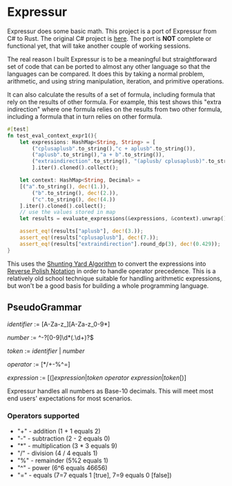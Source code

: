 # Expressur
Expressur does some basic math. This project is a port of Expressur from C# to Rust. The original C# project is [here](https://github.com/jimleonardo/Expressur). The port is **NOT** complete or functional yet, that will take another couple of working sessions.

The real reason I built Expressur is to be a meaningful but straightforward set of code that can be ported to almost any other language so that the languages can be compared. It does this by taking a normal problem, arithmetic, and using string manipulation, iteration, and primitive operations.

It can also calculate the results of a set of formula, including formula that rely on the results of other formula. For example, this test shows this "extra indirection" where one formula relies on the results from two other formula, including a formula that in turn relies on other formula.

```rust
#[test]
fn test_eval_context_expr1(){
    let expressions: HashMap<String, String> = [
        ("cplusaplusb".to_string(),"c + aplusb".to_string()),
        ("aplusb".to_string(),"a + b".to_string()),
        ("extraindirection".to_string(), "(aplusb/ cplusaplusb)".to_string())
        ].iter().cloned().collect();        

    let context: HashMap<String, Decimal> =
    [("a".to_string(), dec!(1.)),
        ("b".to_string(), dec!(2.)),
        ("c".to_string(), dec!(4.))    
    ].iter().cloned().collect();
    // use the values stored in map
    let results = evaluate_expressions(&expressions, &context).unwrap();

    assert_eq!(results["aplusb"], dec!(3.));
    assert_eq!(results["cplusaplusb"], dec!(7.));
    assert_eq!(results["extraindirection"].round_dp(3), dec!(0.429));
}
```

This uses the [Shunting Yard Algorithm](https://en.wikipedia.org/wiki/Shunting-yard_algorithm) to convert the expressions into [Reverse Polish Notation](https://en.wikipedia.org/wiki/Reverse_Polish_notation) in order to handle operator precedence. This is a relatively old school technique suitable for handling arithmetic expressions, but won't be a good basis for building a whole programming language.

## PseudoGrammar

*identifier* := [A-Za-z_][A-Za-z_0-9*]

*number* := ^-?[0-9]\d*(\.\d+)?$

*token* := *identifier* | *number*

*operator* := [*/+-%^=]

*expression* := [(]*expression*|*token* *operator* *expression*|*token*[)]

Expressur handles all numbers as Base-10 decimals. This will meet most end users' expectations for most scenarios.

### Operators supported

- "+" - addition (1 + 1 equals 2)
- "-" - subtraction (2 - 2 equals 0)
- "*" - multiplication (3 * 3 equals 9)
- "/" - division (4 / 4 equals 1)
- "%" - remainder (5%2 equals 1)
- "^" - power (6^6 equals 46656)
- "=" - equals (7=7 equals 1 [true], 7=9 equals 0 [false])
